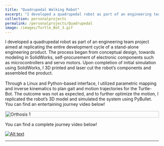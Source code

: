```yaml
---
title: "Quadrupedal Walking Robot"
excerpt: "I developed a quadrupedal robot as part of an engineering team project aimed at replicating the entire development cycle of a stand-alone engineering product."
collection: personalprojects
permalink: /personalprojects/Quadrupedal
image: /images/Turtle_Bot_3.gif
---
```


I developed a quadrupedal robot as part of an engineering team project aimed at replicating the entire development cycle of a stand-alone engineering product. The process began from conceptual design, towards modeling in SolidWorks, self-procurement of electronic components such as microcontrollers and servo motors. Upon completion of initial simulation using SolidWorks, I 3D printed and laser cut the robot’s components and assembled the product.<br/><br/>Through a Linux and Python-based interface, I utilized parametric mapping and inverse kinematics to plan gait and motion trajectories for the Turtle-Bot. The outcome was not as expected, and to further optimize the motion, I replicated the robot’s 3D model and simulated the system using PyBullet. You can find an entertaining journey video below! 

<div style="display: flex;">
  <img src="/images/Turtle_Bot_3.gif" alt="Orthosis 1" style="width: 100%;">
</div>

You can find a complete journey video below!

[![Alt text](https://img.youtube.com/vi/tyCnBZJjztc/0.jpg)](https://www.youtube.com/watch?v=tyCnBZJjztc)

---
